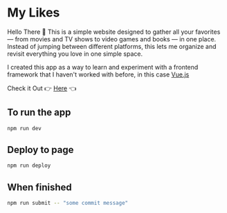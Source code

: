 # My Likes
Hello There :wave:
This is a simple website designed to gather all your favorites — from movies and TV shows to video games and books — in one place. Instead of jumping between different platforms, this lets me organize and revisit everything you love in one simple space.

I created this app as a way to learn and experiment with a frontend framework that I haven't worked with before, in this case [Vue.js](https://vuejs.org/)

Check it Out :point_right: [Here](https://bgarrido7.github.io/my-likes/) :point_left: 

## To run the app

```bash
npm run dev
```

## Deploy to page

```bash
npm run deploy
```


## When finished

```bash
npm run submit -- "some commit message"
```
